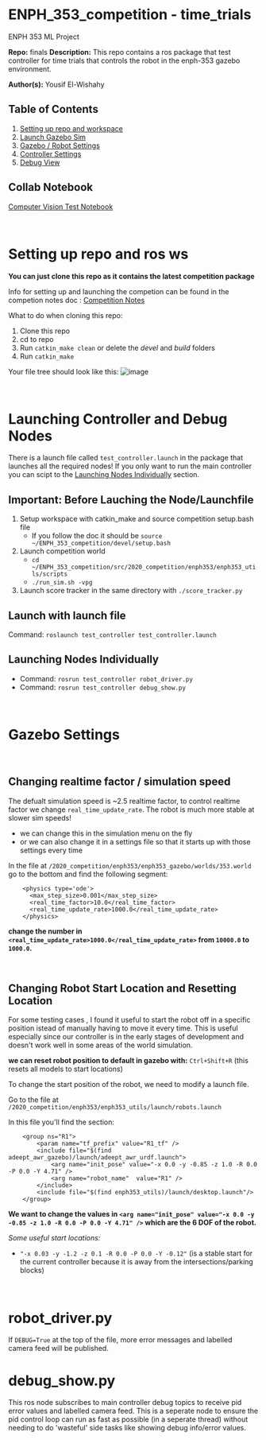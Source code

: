 # ENPH_353_competition - time_trials
ENPH 353 ML Project 

**Repo:**  finals
**Description:** This repo contains a ros package that test controller for time trials that controls the robot in the enph-353 gazebo environment. 

**Author(s):** Yousif El-Wishahy

## Table of Contents
1. [Setting up repo and workspace](#setup)
2. [Launch Gazebo Sim](#launch)
3. [Gazebo / Robot Settings](#settings)
4. [Controller Settings](#controller_settings)
5. [Debug View](#debug_view)

## Collab Notebook

[Computer Vision Test Notebook](https://colab.research.google.com/drive/1eKr42IbJgtu4PkAXP4f3kEiInMTaQDVN?usp=sharing)

<br />

# Setting up repo and ros ws <a name="setup"></a>

**You can just clone this repo as it contains the latest competition package**

Info for setting up and launching the competion can be found in the competion notes doc : [Competition Notes](https://docs.google.com/document/d/1FNGecS2-8v_lKdlxzUxki_ZMZeK3RGqgdYo-JMTh0OQ/edit) 

What to do when cloning this repo:
1. Clone this repo
2. cd to repo
3. Run `catkin_make clean` or delete the *devel* and *build* folders
4. Run `catkin_make`


Your file tree should look like this:
![image](readme/tree.png)


<br />

# Launching Controller and Debug Nodes <a name="launch"></a>

There is a launch file called `test_controller.launch` in the package that launches all the required nodes! If you only want to run the main controller you can scipt to the [Launching Nodes Individually](#launching_individually") section.

## Important: Before Lauching the Node/Launchfile

1. Setup workspace with catkin_make and source competition setup.bash file 
    * If you follow the doc it should be `source ~/ENPH_353_competition/devel/setup.bash`
2. Launch competition world 
    * `cd ~/ENPH_353_competition/src/2020_competition/enph353/enph353_utils/scripts`
    * `./run_sim.sh -vpg`
3. Launch score tracker in the same directory with `./score_tracker.py`

## Launch with launch file

Command: `roslaunch test_controller test_controller.launch`

## Launching Nodes Individually <a name="launching_individually"></a>

* Command:   `rosrun test_controller robot_driver.py`
* Command:   `rosrun test_controller debug_show.py`

<br />

# Gazebo Settings <a name="settings"></a>

<br />

## Changing realtime factor / simulation speed

The defualt simulation speed is ~2.5 realtime factor, to control realtime factor we change `real_time_update_rate`. The robot is much more stable at slower sim speeds!

* we can change this in the simulation menu on the fly
* or we can also change it in a settings file so that it starts up with those settings every time

In the file at `/2020_competition/enph353/enph353_gazebo/worlds/353.world` go to the bottom and find the following segment: 

```
    <physics type='ode'>
      <max_step_size>0.001</max_step_size>
      <real_time_factor>10.0</real_time_factor>
      <real_time_update_rate>1000.0</real_time_update_rate>
    </physics> 
```

**change the number in `<real_time_update_rate>1000.0</real_time_update_rate>` from `10000.0` to `1000.0`.**

<br />

## Changing Robot Start Location and Resetting Location

For some testing cases , I found it useful to start the robot off in a specific position istead of manually having to move it every time. This is useful especially since our controller is in the early stages of development and doesn't work well in some areas of the world simulation.

**we can reset robot position to default in gazebo with:** `Ctrl+Shift+R` (this resets all models to start locations)

To change the start position of the robot, we need to modify a launch file.

Go to the file at `/2020_competition/enph353/enph353_utils/launch/robots.launch`

In this file you'll find the section:
```
	<group ns="R1">
		<param name="tf_prefix" value="R1_tf" />
		<include file="$(find adeept_awr_gazebo)/launch/adeept_awr_urdf.launch">
			<arg name="init_pose" value="-x 0.0 -y -0.85 -z 1.0 -R 0.0 -P 0.0 -Y 4.71" />
			<arg name="robot_name"  value="R1" />
		</include>
		<include file="$(find enph353_utils)/launch/desktop.launch"/>
	</group>
```

**We want to change the values in `<arg name="init_pose" value="-x 0.0 -y -0.85 -z 1.0 -R 0.0 -P 0.0 -Y 4.71" />` which are the 6 DOF of the robot.**

*Some useful start locations:*

* `"-x 0.03 -y -1.2 -z 0.1 -R 0.0 -P 0.0 -Y -0.12"` (is a stable start for the current controller because it is away from the intersections/parking blocks)



<br />

# robot_driver.py <a name="controller_settings"></a>
If `DEBUG=True` at the top of the file, more error messages and labelled camera feed will be published.

# debug_show.py <a name="debug_view"></a>
This ros node subscribes to main controller debug topics to receive pid error values and labelled camera feed. This is a seperate node to ensure the pid control loop can run as fast as possible (in a seperate thread) without needing to do 'wasteful' side tasks like showing debug info/error values. 


